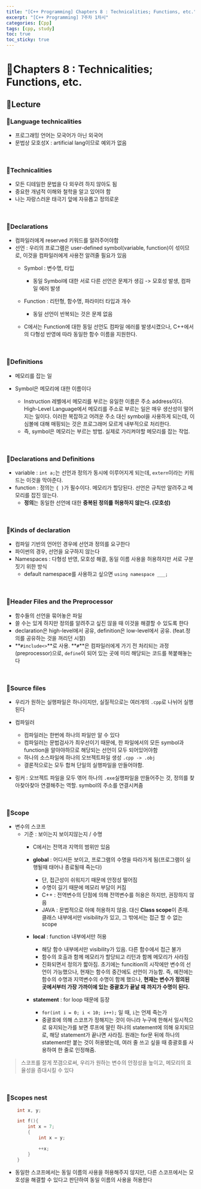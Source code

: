 ```yaml
---
title: "[C++ Programming] Chapters 8 : Technicalities; Functions, etc."
excerpt: "[C++ Programming] 7주차 1차시"
categories: [Cpp]
tags: [cpp, study]
toc: true
toc_sticky: true
---
```


# 🏫Chapters 8 : Technicalities; Functions, etc.

## 🌠Lecture
 
### 📖Language technicalities

+ 프로그래밍 언어는 모국어가 아닌 외국어
+ 문법상 모호성X : artificial lang이므로 예외가 없음

<br/>

### 📖Technicalities

+ 모든 디테일한 문법을 다 외우려 하지 않아도 됨
+ 중요한 개념적 이해와 철학을 알고 있어야 함
+ 나는 자랑스러운 태극기 앞에 자유롭고 정의로운 

<br/>

### 📖Declarations

+ 컴파일러에게 reserved 키워드를 알려주어야함
+ 선언 : 우리의 프로그램은 user-defined symbol(variable, function)이 섞이므로, 이것을 컴파일러에게 사용전 알려줄 필요가 있음
    + Symbol : 변수명, 타입
        + 동일 Symbol에 대한 서로 다른 선언은 문제가 생김 -> 모호성 발생, 컴파일 에러 발생

    + Function : 리턴형, 함수명, 파라미터 타입과 개수
        + 동일 선언이 반복되는 것은 문제 없음

    + C에서는 Function에 대한 동일 선언도 컴파일 에러를 발생시켰으나, C++에서의 다형성 반영에 따라 동일한 함수 이름을 지원한다.

<br/>

### 📖Definitions

+ 메모리를 잡는 일 

+ Symbol은 메모리에 대한 이름이다
    + Instruction 레벨에서 메모리를 부르는 유일한 이름은 주소 address이다. High-Level Language에서 메모리를 주소로 부르는 일은 매우 생산성이 떨어지는 일이다. 이러한 복잡하고 어려운 주소 대신 symbol을 사용하게 되는데, 이 심볼에 대해 매핑되는 것은 프로그래머 모르게 내부적으로 처리한다. 
    + 즉, symbol은 메모리는 부르는 방법. 실제로 가리켜야할 메모리를 잡는 작업.

<br/>

### 📖Declarations and Definitions

+ variable : `int a;`는 선언과 정의가 동시에 이루어지게 되는데, `extern`이라는 키워드는 이것을 막아준다.
+ function : 정의는 `{ }`가 필수이다. 메모리가 할당된다. 선언은 규칙만 알려주고 메모리를 잡진 않는다.
    + **정의**는 동일한 선언에 대한 **중복된 정의를 허용하지 않는다. (모호성)**

<br/>

### 📖Kinds of declaration

+ 컴파일 기반의 언어인 경우에 선언과 정의를 요구한다
+ 파이썬의 경우, 선언을 요구하지 않는다
+ Namespaces : 다형성 반영, 모호성 해결, 동일 이름 사용을 허용하지만 서로 구분짓기 위한 방식 
    + default namespace를 사용하고 싶으면 `using namespace ___;`

<br/>

### 📖Header Files and the Preprocessor

+ 함수들의 선언을 묶어놓은 파일
+ 쓸 수는 있게 하지만 정의를 알려주고 싶진 않을 때 이것을 해결할 수 있도록 한다
+ declaration은 high-level에서 공유, definition은 low-level에서 공유. (feat.정의를 공유하는 것을 꺼리던 시절) 
+ **`#include<>`**로 사용. **`#`**은 컴파일러에게 가기 전 처리되는 과정(preprocessor)으로, `define`이 되어 있는 곳에 미리 해당되는 코드를 복붙해놓는다

<br/>

### 📖Source files

+ 우리가 원하는 실행파일은 하나이지만, 실질적으로는 여러개의 `.cpp`로 나뉘어 실행된다 
+ 컴파일러
    + 컴파일러는 한번에 하나의 파일만 알 수 있다
    + 컴파일러는 문법검사가 최우선이기 때문에, 한 파일에서의 모든 symbol과 function을 알아야하므로 해당되는 선언이 모두 되어있어야함
    + 하나의 소스파일에 하나의 오브젝트파일 생성 `.cpp -> .obj`
    + 결론적으로는 모두 합쳐 단일의 실행파일을 만들어야함.

+ 링커 : 오브젝트 파일을 모두 엮어 하나의 `.exe`실행파일을 만들어주는 것, 정의를 찾아찾아찾아 연결해주는 역할. symbol의 주소를 연결시켜줌

<br/>

### 📖Scope

+ 변수의 스코프
    + 기준 : 보이는지 보이지않는지 / 수명
        + C에서는 전역과 지역의 범위만 있음 
        + **global** : 어디서든 보이고, 프로그램의 수명을 따라가게 됨(프로그램이 실행될때 태어나 종료될때 죽는다)
            + 단, 접근성이 쉬워지기 때문에 안정성 떨어짐
            + 수명이 길기 때문에 메모리 부담이 커짐
            + C++ : 전역변수의 단점에 의해 전역변수를 허용은 하지만, 권장하지 않음
            + JAVA : 문법적으로 아예 허용하지 않음. 대신 **Class scope**이 존재. 클래스 내부에서만 visibility가 있고, 그 밖에서는 접근 할 수 없는 scope   

        + **local** : function 내부에서만 허용
            + 해당 함수 내부에서만 visibility가 있음. 다른 함수에서 접근 불가
            + 함수의 호출과 함께 메모리가 할당되고 리턴과 함께 메모리가 사라짐
            + 진화되면서 정의가 짧아짐. 초기에는 funcition의 시작에만 변수의 선언이 가능했으나, 현재는 함수의 중간에도 선언이 가능함. 즉, 예전에는 함수의 수명과 지역변수의 수명이 함께 했으나, **현재는 변수가 정의된 곳에서부터 가장 가까이에 있는 중괄호가 끝날 때 까지가 수명이 된다.**

        + **statement** : for loop 때문에 등장
            + `for(int i = 0; i < 10; i++);` 일 때, `i`는 언제 죽는가
            + 중괄호에 의해 스코프가 정해지는 것이 아니라 누구에 한해서 일시적으로 유지되는가를 보면 루프에 딸린 하나의 statement에 의해 유지되므로, 해당 statement가 끝나면 사라짐. 원래는 for문 뒤에 하나의 statement만 붙는 것이 허용됐는데, 여러 줄 쓰고 싶을 때 중괄호를 사용하여 한 줄로 인정해줌.

> 스코프를 잘게 쪼갬으로써, 우리가 원하는 변수의 안정성을 높이고, 메모리의 효율성을 증대시킬 수 있다 

<br/>

### 📖Scopes nest

```cpp
    int x, y;

    int f(){
        int x = 7;
        {
            int x = y;

            ++x;
        }
    }
```
  + 동일한 스코프에서는 동일 이름의 사용을 허용해주지 않지만, 다른 스코프에서는 모호성을 해결할 수 있다고 판단하여 동일 이름의 사용을 허용한다

<br/>